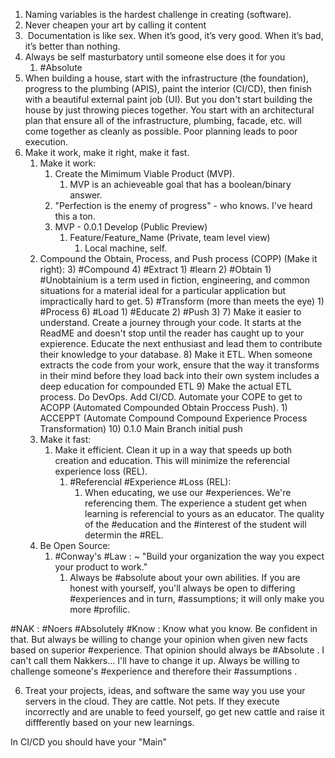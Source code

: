 1) Naming variables is the hardest challenge in creating (software).
2) Never cheapen your art by calling it content
3)  Documentation is like sex. When it’s good, it’s very good. When it’s bad, it’s better than nothing.
4) Always be self masturbatory until someone else does it for you
	1) #Absolute 
5) When building a house, start with the infrastructure (the foundation), progress to the plumbing (APIS), paint the interior (CI/CD), then finish with a beautiful external paint job (UI). But you don't start building the house by just throwing pieces together. You start with an architectural plan that ensure all of the infrastructure, plumbing, facade, etc. will come together as cleanly as possible. Poor planning leads to poor execution.
6) Make it work, make it right, make it fast.
	1) Make it work:
		1) Create the Mimimum Viable Product (MVP).
			1) MVP is an achieveable goal that has a boolean/binary answer.
		2) "Perfection is the enemy of progress" - who knows. I've heard this a ton.
		3) MVP - 0.0.1 Develop (Public Preview)
			1) Feature/Feature_Name (Private, team level view)
				1) Local machine, self.
	2) Compound the Obtain, Process, and Push process (COPP) (Make it right):
		3) #Compound 
		4) #Extract 
			1) #learn 
			2) #Obtain 
				1) #Unobtainium is a term used in fiction, engineering, and common situations for a material ideal for a particular application but impractically hard to get.
		5) #Transform (more than meets the eye)
			1) #Process
		6) #Load
			1) #Educate
			2) #Push
			3) 
		7) Make it easier to understand. Create a journey through your code. It starts at the ReadME and doesn't stop until the reader has caught up to your expierence. Educate the next enthusiast and lead them to contribute their knowledge to your database.
		8) Make it ETL. When someone extracts the code from your work, ensure that the way it transforms in their mind before they load back into their own system includes a deep education for compounded ETL
		9) Make the actual ETL process. Do DevOps. Add CI/CD. Automate your COPE to get to ACOPP (Automated Compounded Obtain Proccess Push).
			1) ACCEPPT (Automate Compound Compound Experience Process Transformation)
		10) 0.1.0 Main Branch initial push
	3) Make it fast:
		1) Make it efficient. Clean it up in a way that speeds up both creation and education. This will minimize the referencial experience loss (REL).
			1) #Referencial #Experience #Loss (REL):
				1) When educating, we use our #experiences. We're referencing them. The experience a student get when learning is referencial to yours as an educator. The quality of the #education and the #interest of the student will determin the #REL.
	4) Be Open Source:
		1) #Conway's #Law : ~ "Build your organization the way you expect your product to work."
			1) Always be #absolute about your own abilities. If you are honest with yourself, you'll always be open to differing #experiences and in turn, #assumptions; it will only make you more #profilic.

#NAK : #Noers  #Absolutely #Know : Know what you know. Be confident in that. But always be willing to change your opinion when given new facts based on superior #experience. That opinion should always be #Absolute . I can't call them Nakkers... I'll have to change it up. Always be willing to challenge someone's #experience and therefore their #assumptions .

6) Treat your projects, ideas, and software the same way you use your servers in the cloud. They are cattle. Not pets. If they execute incorrectly and are unable to feed yourself, go get new cattle and raise it diffferently based on your new learnings.


In CI/CD you should have your "Main" 